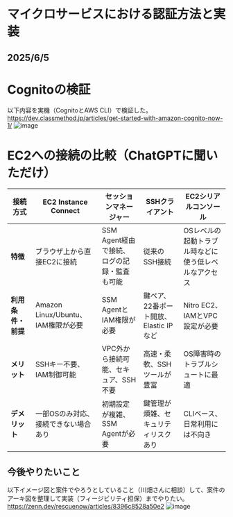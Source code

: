 # マイクロサービスにおける認証方法と実装
## 2025/6/5
# Cognitoの検証
以下内容を実機（CognitoとAWS CLI）で検証した。  
https://dev.classmethod.jp/articles/get-started-with-amazon-cognito-now-1/
![image](https://github.com/user-attachments/assets/babe42a7-8303-4373-9173-c3c3af176612)

# EC2への接続の比較（ChatGPTに聞いただけ）
| 接続方式        | EC2 Instance Connect         | セッションマネージャー                | SSHクライアント                 | EC2シリアルコンソール                |
| ----------- | ---------------------------- | -------------------------- | ------------------------- | --------------------------- |
| **特徴**      | ブラウザ上から直接EC2に接続              | SSM Agent経由で接続、ログの記録・監査も可能 | 従来のSSH接続                  | OSレベルの起動トラブル時などに使う低レベルなアクセス |
| **利用条件・前提** | Amazon Linux/Ubuntu、IAM権限が必要 | SSM AgentとIAM権限が必要         | 鍵ペア、22番ポート開放、Elastic IPなど | Nitro EC2、IAMとVPC設定が必要      |
| **メリット**    | SSHキー不要、IAM制御可能              | VPC外から接続可能、セキュア、SSH不要      | 高速・柔軟、SSHツールが豊富           | OS障害時のトラブルシュートに最適           |
| **デメリット**   | 一部OSのみ対応、接続できない場合あり          | 初期設定が複雑、SSM Agentが必要       | 鍵管理が煩雑、セキュリティリスクあり        | CLIベース、日常利用には不向き            |


## 今後やりたいこと
以下イメージ図と案件でやろうとしていること（川畑さんに相談）して、案件のアーキ図を整理して実装（フィージビリティ担保）までやりたい。  
https://zenn.dev/rescuenow/articles/8396c8528a50e2
![image](https://github.com/user-attachments/assets/ad158e49-30c4-4244-8ff4-7e0582c18a5d)

